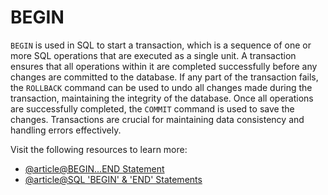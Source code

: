 # BEGIN

`BEGIN` is used in SQL to start a transaction, which is a sequence of one or more SQL operations that are executed as a single unit. A transaction ensures that all operations within it are completed successfully before any changes are committed to the database. If any part of the transaction fails, the `ROLLBACK` command can be used to undo all changes made during the transaction, maintaining the integrity of the database. Once all operations are successfully completed, the `COMMIT` command is used to save the changes. Transactions are crucial for maintaining data consistency and handling errors effectively.

Visit the following resources to learn more:

- [@article@BEGIN...END Statement](https://infocenter.sybase.com/help/index.jsp?topic=/com.sybase.infocenter.dc00801.1510/html/iqrefso/BABFBJAB.htm)
- [@article@SQL 'BEGIN' & 'END' Statements](https://reintech.io/blog/understanding-sql-begin-end-statements-guide)